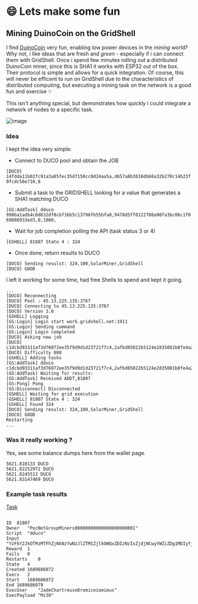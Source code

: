 # 😄 Lets make some fun

## Mining DuinoCoin on the GridShell 
I find [DuinoCoin](https://duinocoin.com/) very fun, enabling low power devices in the *mining* world? 
Why not, i like ideas that are fresh and *green* - especially if i can connect them with GridShell.
Once i spend few minutes rolling out a distributed DuinoCoin miner, since this is SHA1 it works with ESP32 out of the box.
Their protocol is simple and allows for a quick integration. Of course, this will never be efficent to run on GridShell 
due to the characteristics of distributed computing, but executing a mining task on the network is a good fun and exercise ✨

This isn't anything special, but demonstrates how quickly i could integrate a network of nodes to a specific task.


![image](https://github.com/invpe/GridShell/assets/106522950/64b0d2af-092f-4ad2-8204-fa98cf27f4c7)


### Idea

I kept the idea very simple:

- Connect to DUCO pool and obtain the JOB
  
`[DUCO] 14fdda11b02fc91a3a85fec35d7150cc0d24aa5a,d657a8b3018db68a32b270c14b23f0fcdc56e710,8`

- Submit a task to the GRIDSHELL looking for a value that generates a SHA1 matching DUCO
  
`[GS:AddTask] dduco 998ba1adb4c0d632df8cb73bb5c13796fb55bfa8,9478d5ff0122708a90fa3bc06c1f069086933ed3,0,1000,`
    
- Wait for job completion polling the API (task status 3 or 4)
  
`[GSHELL] 81807 State 4 : 324`
  
- Once done, return results to DUCO

```
[DUCO] Sending resulst: 324,100,SolarMiner,GridShell
[DUCO] GOOD
```

I left it working for some time, had free Shells to spend and kept it going.

```
...
[DUCO] Reconnecting
[DUCO] Pool : 45.13.225.135:3767
[DUCO] Connecting to 45.13.225.135:3767
[DUCO] Version 3.0
[GSHELL] Logging
[GS:Login] Login start work.gridshell.net:1911
[GS:Login] Sending command
[GS:Login] Login completed
[DUCO] Asking new job
[DUCO] c1dcbd93311af3d76072ee35f9d9d1d23721f7c4,2afbd85022b5124e2835081b8fe4a2632cf2a0e9,8
[DUCO] Difficulty 800
[GSHELL] Adding tasks
[GS:AddTask] dduco c1dcbd93311af3d76072ee35f9d9d1d23721f7c4,2afbd85022b5124e2835081b8fe4a2632cf2a0e9,0,1000,
[GS:AddTask] Waiting for results:
[GS:AddTask] Received ADDT,81807
[GS:Pong] Pong
[GS:Disconnect] Disconnected
[GSHELL] Waiting for grid execution
[GSHELL] 81807 State 4 : 324
[GSHELL] Found 324
[DUCO] Sending resulst: 324,100,SolarMiner,GridShell
[DUCO] GOOD
Restarting
...
```

### Was it really working ?

Yes, see some balance dumps here from the wallet page.

```
5621.810133 DUCO
5621.82252972 DUCO
5621.8245512 DUCO
5621.83147469 DUCO
```


### Example task results
 
[Task](https://api.gridshell.net/task/81806.json)

```	
	
ID	81807
Owner	"PocNetGroupMiners00000000000000000000001"
Script	"dduco"
Input	"YzFkY2JkOTMzMTFhZjNkNzYwNzJlZTM1ZjlkOWQxZDIzNzIxZjdjNCwyYWZiZDg1MDIyYjUxMjRlMjgzNTA4MWI4ZmU0YTI2MzJjZjJhMGU5LDAsMTAwMCw="
Reward	1
Fails	0
Restarts	0
State	4
Created	1689686072
Execs	2
Start	1689686072
End	1689686079
ExecUser	"JadeChartreuseDromiceiomimus"
ExecPayload	"MzI0"

```

